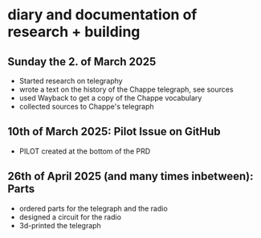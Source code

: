 # diary and documentation of research + building
## Sunday the 2. of March 2025
- Started research on telegraphy
- wrote a text on the history of the Chappe telegraph, see sources
- used Wayback to get a copy of the Chappe vocabulary
- collected sources to Chappe's telegraph

## 10th of March 2025: Pilot Issue on GitHub
- PILOT created at the bottom of the PRD

## 26th of April 2025 (and many times inbetween): Parts
- ordered parts for the telegraph and the radio
- designed a circuit for the radio
- 3d-printed the telegraph